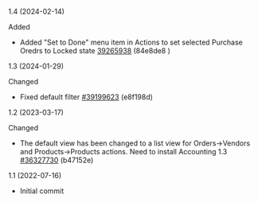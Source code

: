 1.4 (2024-02-14)

Added

- Added "Set to Done" menu item in Actions to set selected Purchase Oredrs to Locked state [39265938](https://netping.teamwork.com/app/tasks/39265938) (84e8de8
 )

1.3 (2024-01-29)

Changed

- Fixed default filter [#39199623](https://netping.teamwork.com/#tasks/39199623) (e8f198d)

1.2 (2023-03-17)

Changed

- The default view has been changed to a list view for Orders->Vendors and Products->Products actions. Need to install Accounting 1.3 [#36327730](https://netping.teamwork.com/#/tasks/36327730) (b47152e)

1.1 (2022-07-16)

- Initial commit